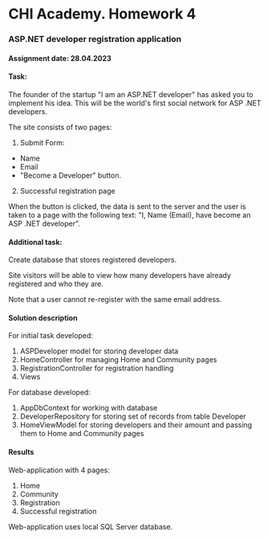 # CHI Academy. Homework 4

### ASP.NET developer registration application

#### Assignment date: 28.04.2023

#### Task:

The founder of the startup "I am an ASP.NET developer" has asked you to implement his idea. This will be the world's first social network for ASP .NET developers. 

The site consists of two pages:

1) Submit Form:
  - Name
  - Email
  - "Become a Developer" button.

2) Successful registration page

When the button is clicked, the data is sent to the server and the user is taken to a page with the following text: "I, Name (Email), have become an ASP .NET developer".

#### Additional task:

Create database that stores registered developers. 

Site visitors will be able to view how many developers have already registered and who they are. 

Note that a user cannot re-register with the same email address.

#### Solution description

For initial task developed:
  1. ASPDeveloper model for storing developer data
  2. HomeController for managing Home and Community pages 
  3. RegistrationController for registration handling
  4. Views
  
For database developed:
  1. AppDbContext for working with database
  2. DeveloperRepository for storing set of records from table Developer
  3. HomeViewModel for storing developers and their amount and passing them to Home and Community pages

#### Results

Web-application with 4 pages:
  1. Home
  2. Community
  3. Registration
  4. Successful registration

Web-application uses local SQL Server database.

  
  

